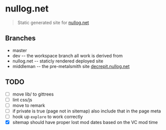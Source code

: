 # nullog.net

> Static generated site for [nullog.net]

## Branches
 - master
 - dev -- the workspace branch all work is derived from  
 - nullog.net -- staticly rendered deployed site
 - middleman  -- the pre-metalsmith site [decrepit.nullog.net]

## TODO
 - [ ] move lib/ to gittrees
 - [ ] lint css/js
 - [ ] move to remark
 - [ ] if private is true (page not in sitemap) also include that in the page meta
 - [ ] hook up `explore` to work correctly
 - [x] sitemap should have proper lost mod dates based on the VC mod time

 [nullog.net]: https://nullog.net
 [decrepit.nullog.net]: http://decrepit.nullog.net
